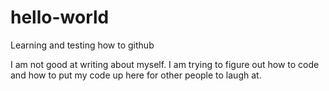 # hello-world
Learning and testing how to github

I am not good at writing about myself. I am trying to figure out how to code and how to put my code up here for other people to laugh at. 
